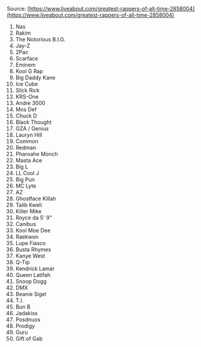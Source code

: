 Source: [](https://www.liveabout.com/greatest-rappers-of-all-time-2858004)[https://www.liveabout.com/greatest-rappers-of-all-time-2858004](https://www.liveabout.com/greatest-rappers-of-all-time-2858004)

1.  Nas
2.  Rakim
3.  The Notorious B.I.G.
4.  Jay-Z
5.  2Pac
6.  Scarface
7.  Eminem
8.  Kool G Rap
9.  Big Daddy Kane
10.  Ice Cube
11.  Slick Rick
12.  KRS-One
13.  Andre 3000
14.  Mos Def
15.  Chuck D
16.  Black Thought
17.  GZA / Genius
18.  Lauryn Hill
19.  Common
20.  Redman
21.  Pharoahe Monch
22.  Masta Ace
23.  Big L
24.  LL Cool J
25.  Big Pun
26.  MC Lyte
27.  AZ
28.  Ghostface Killah
29.  Talib Kweli
30.  Killer Mike
31.  Royce da 5' 9"
32.  Canibus
33.  Kool Moe Dee
34.  Raekwon
35.  Lupe Fiasco
36.  Busta Rhymes
37.  Kanye West
38.  Q-Tip
39.  Kendrick Lamar
40.  Queen Latifah
41.  Snoop Dogg
42.  DMX
43.  Beanie Sigel
44.  T.I.
45.  Bun B
46.  Jadakiss
47.  Posdnuos
48.  Prodigy
49.  Guru
50.  Gift of Gab